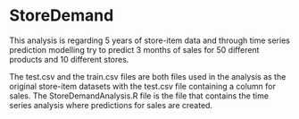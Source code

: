# StoreDemand
This analysis is regarding 5 years of store-item data and through time series prediction modelling try to predict 3 months of sales for 50 different products and 10 different stores.

The test.csv and the train.csv files are both files used in the analysis as the original store-item datasets with the test.csv file containing a column for sales. The StoreDemandAnalysis.R file is the file that contains the time series analysis where predictions for sales are created.
